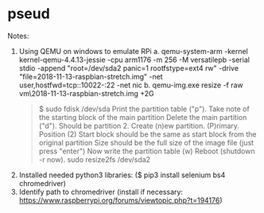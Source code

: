 # pseud

Notes:

1. Using QEMU on windows to emulate RPi
  a. qemu-system-arm -kernel kernel-qemu-4.4.13-jessie -cpu arm1176 -m 256 -M versatilepb -serial stdio -append "root=/dev/sda2 panic=1 rootfstype=ext4 rw" -drive "file=2018-11-13-raspbian-stretch.img" -net user,hostfwd=tcp::10022-:22 -net nic
  b. qemu-img.exe resize -f raw vm\2018-11-13-raspbian-stretch.img +2G
     > $ sudo fdisk /dev/sda
     > Print the partition table ("p"). Take note of the starting block of the main partition
     > Delete the main partition ("d"). Should be partition 2.
     > Create (n)ew partition. (P)rimary. Position (2)
     > Start block should be the same as start block from the original partition
     > Size should be the full size of the image file (just press "enter")
     > Now write the partition table (w)
     > Reboot (shutdown -r now).
     > sudo resize2fs /dev/sda2
2. Installed needed python3 libraries: ($ pip3 install selenium bs4 chromedriver)
3. Identify path to chromedriver (install if necessary: https://www.raspberrypi.org/forums/viewtopic.php?t=194176)
